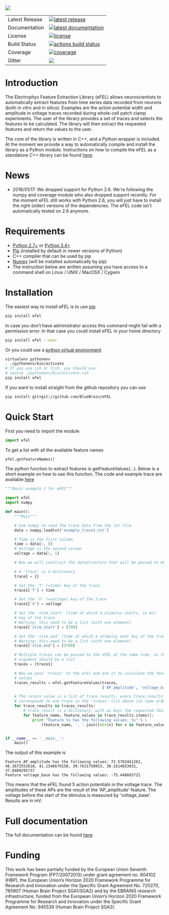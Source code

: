 <img src="docs/source/logo/eFELBanner.png"/>

<table>
<tr>
  <td>Latest Release</td>
  <td>
    <a href="https://pypi.org/project/efel/">
    <img src="https://img.shields.io/pypi/v/efel.svg" alt="latest release" />
    </a>
  </td>
</tr>
<tr>
  <td>Documentation</td>
  <td>
    <a href="https://efel.readthedocs.io/">
    <img src="https://readthedocs.org/projects/efel/badge/?version=latest" alt="latest documentation" />
    </a>
  </td>
</tr>
<tr>
  <td>License</td>
  <td>
    <a href="https://github.com/BlueBrain/efel/blob/master/LICENSE.txt">
    <img src="https://img.shields.io/pypi/l/efel.svg" alt="license" />
    </a>
</td>
</tr>
<tr>
  <td>Build Status</td>
  <td>
    <a href="https://github.com/BlueBrain/eFEL/actions">
    <img src="https://github.com/BlueBrain/eFEL/workflows/Build/badge.svg?branch=master" alt="actions build status" />
    </a>
  </td>
</tr>
<tr>
  <td>Coverage</td>
  <td>
    <a href="https://codecov.io/gh/BlueBrain/efel">
    <img src="https://codecov.io/github/BlueBrain/eFEL/coverage.svg?branch=master" alt="coverage" />
    </a>
  </td>
</tr>
<tr>
    <td>Gitter</td>
    <td>
        <a href="https://gitter.im/bluebrain/efel">
        <img src="https://badges.gitter.im/Join%20Chat.svg"
    </a>
    </td>
</tr>
</table>

Introduction
============

The Electrophys Feature Extraction Library (eFEL) allows neuroscientists
to automatically extract features from time series data recorded from neurons
(both in vitro and in silico).
Examples are the action potential width and amplitude in voltage traces recorded
during whole-cell patch clamp experiments.
The user of the library provides a set of traces and selects the features to
be calculated. The library will then extract the requested features and return
the values to the user.

The core of the library is written in C++, and a Python wrapper is included.
At the moment we provide a way to automatically compile and install the library
as a Python module. Instructions on how to compile the eFEL as a standalone C++ 
library can be found [here](http://efel.readthedocs.io/en/latest/installation.html#installing-the-c-standalone-library).

News
====

* 2016/01/17: We dropped support for Python 2.6. We're following the numpy and coverage module who also dropped support recently.
For the moment eFEL still works with Python 2.6, you will just have to install the right (older) versions of the dependencies.
The eFEL code isn't automatically tested on 2.6 anymore.

Requirements
============

* [Python 2.7+](https://www.python.org/download/releases/2.7/) or [Python 3.4+](https://www.python.org/download/releases/3.4.3/)
* [Pip](https://pip.pypa.io) (installed by default in newer versions of Python)
* C++ compiler that can be used by pip
* [Numpy](http://www.numpy.org) (will be installed automatically by pip)
* The instruction below are written assuming you have access to a command shell
on Linux / UNIX / MacOSX / Cygwin

Installation
============

The easiest way to install eFEL is to use [pip](https://pip.pypa.io)

```bash
pip install efel
```

In case you don't have administrator access this command might fail with a
permission error. In that case you could install eFEL in your home directory

```bash
pip install efel --user
```

Or you could use a [python virtual environment](https://virtualenv.pypa.io)

```bash
virtualenv pythonenv
. ./pythonenv/bin/activate
# If you use csh or tcsh, you should use:
# source ./pythonenv/bin/activate.csh
pip install efel
```

If you want to install straight from the github repository you can use

```bash
pip install git+git://github.com/BlueBrain/eFEL
```

Quick Start
===========

First you need to import the module

```python
import efel
```

To get a list with all the available feature names

```python
efel.getFeatureNames()
```

The python function to extract features is getFeatureValues(...).
Below is a short example on how to use this function. The code and example
trace are available
[here](https://github.com/BlueBrain/eFEL/blob/master/examples/basic/basic_example1.py)

```python
"""Basic example 1 for eFEL"""

import efel
import numpy

def main():
    """Main"""

    # Use numpy to read the trace data from the txt file
    data = numpy.loadtxt('example_trace1.txt')

    # Time is the first column
    time = data[:, 0]
    # Voltage is the second column
    voltage = data[:, 1]

    # Now we will construct the datastructure that will be passed to eFEL

    # A 'trace' is a dictionary
    trace1 = {}

    # Set the 'T' (=time) key of the trace
    trace1['T'] = time

    # Set the 'V' (=voltage) key of the trace
    trace1['V'] = voltage

    # Set the 'stim_start' (time at which a stimulus starts, in ms)
    # key of the trace
    # Warning: this need to be a list (with one element)
    trace1['stim_start'] = [700]

    # Set the 'stim_end' (time at which a stimulus end) key of the trace
    # Warning: this need to be a list (with one element)
    trace1['stim_end'] = [2700]

    # Multiple traces can be passed to the eFEL at the same time, so the
    # argument should be a list
    traces = [trace1]

    # Now we pass 'traces' to the efel and ask it to calculate the feature
    # values
    traces_results = efel.getFeatureValues(traces,
                                           ['AP_amplitude', 'voltage_base'])

    # The return value is a list of trace_results, every trace_results
    # corresponds to one trace in the 'traces' list above (in same order)
    for trace_results in traces_results:
        # trace_result is a dictionary, with as keys the requested features
        for feature_name, feature_values in trace_results.items():
            print "Feature %s has the following values: %s" % \
                (feature_name, ', '.join([str(x) for x in feature_values]))


if __name__ == '__main__':
    main()
```

The output of this example is
```
Feature AP_amplitude has the following values: 72.5782441262, 46.3672552618, 41.1546679158, 39.7631750953, 36.1614653031, 37.8489295737
Feature voltage_base has the following values: -75.446665721
```
This means that the eFEL found 5 action potentials in the voltage trace. The
amplitudes of these APs are the result of the 'AP_amplitude' feature.
The voltage before the start of the stimulus is measured by 'voltage_base'.
Results are in mV.

Full documentation
==================
The full documentation can be found [here](http://efel.readthedocs.io)

Funding
=======
This work has been partially funded by the European Union Seventh Framework Program (FP7/2007­2013) under grant agreement no. 604102 (HBP), the European Union’s Horizon 2020 Framework Programme for Research and Innovation under the Specific Grant Agreement No. 720270, 785907 (Human Brain Project SGA1/SGA2) and by the EBRAINS research infrastructure, funded from the European Union’s Horizon 2020 Framework Programme for Research and Innovation under the Specific Grant Agreement No. 945539 (Human Brain Project SGA3).
